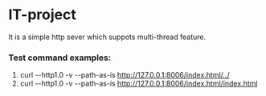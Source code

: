 # IT-project
It is a simple http sever which suppots multi-thread feature.

### Test command examples:
1. curl --http1.0 -v --path-as-is http://127.0.0.1:8006/index.html/../
2. curl --http1.0 -v --path-as-is http://127.0.0.1:8006/index.html/index.html